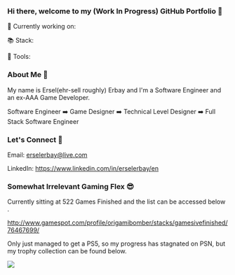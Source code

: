 ### Hi there, welcome to my (Work In Progress) GitHub Portfolio 👋 

🔭 Currently working on:

📚 Stack: 

🧰 Tools: 

### About Me 👨

My name is Ersel(ehr-sell roughly) Erbay and I'm a Software Engineer and an ex-AAA Game Developer. 

Software Engineer ➡️ Game Designer ➡️ Technical Level Designer ➡️ Full Stack Software Engineer

### Let's Connect 🤝

Email: erselerbay@live.com

LinkedIn: https://www.linkedin.com/in/erselerbay/en

### Somewhat Irrelevant Gaming Flex 😎

Currently sitting at 522 Games Finished and the list can be accessed below .

http://www.gamespot.com/profile/origamibomber/stacks/gamesivefinished/76467699/


Only just managed to get a PS5, so my progress has stagnated on PSN, but my trophy collection can be found below.



<a href="https://psnprofiles.com/ReverseLag"><img src="https://card.psnprofiles.com/1/ReverseLag.png" border="0"></a>
